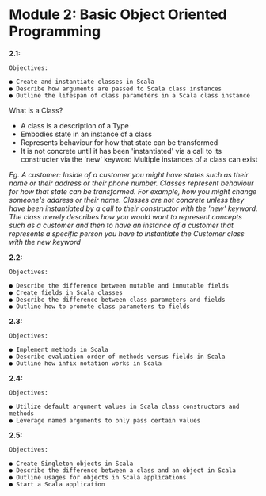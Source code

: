 # Module 2: Basic Object Oriented Programming

**2.1:**
```
Objectives:

● Create and instantiate classes in Scala
● Describe how arguments are passed to Scala class instances
● Outline the lifespan of class parameters in a Scala class instance
```
What is a Class?
- A class is a description of a Type
 - Embodies state in an instance of a class
 - Represents behaviour for how that state can be transformed
 - It is not concrete until it has been 'instantiated' via a call to its constructer via the 'new' keyword
 Multiple instances of a class can exist


 _Eg. A customer: Inside of a customer you might have states such as their name or their address or their phone number. Classes represent behaviour for how that state can be transformed. For example, how you might change someone's address or their name. Classes are not concrete unless they have been instantiated by a call to their constructor with the 'new' keyword. The class merely describes how you would want to represent concepts such as a customer and then to have an instance of a customer that represents a specific person you have to instantiate the Customer class with the new keyword_




**2.2:**
```
Objectives:

● Describe the difference between mutable and immutable fields
● Create fields in Scala classes
● Describe the difference between class parameters and fields
● Outline how to promote class parameters to fields
```

**2.3:**
```
Objectives:

● Implement methods in Scala
● Describe evaluation order of methods versus fields in Scala
● Outline how infix notation works in Scala
```

**2.4:**
```
Objectives:

● Utilize default argument values in Scala class constructors and methods
● Leverage named arguments to only pass certain values
```

**2.5:**
```
Objectives:

● Create Singleton objects in Scala
● Describe the difference between a class and an object in Scala
● Outline usages for objects in Scala applications
● Start a Scala application
```
